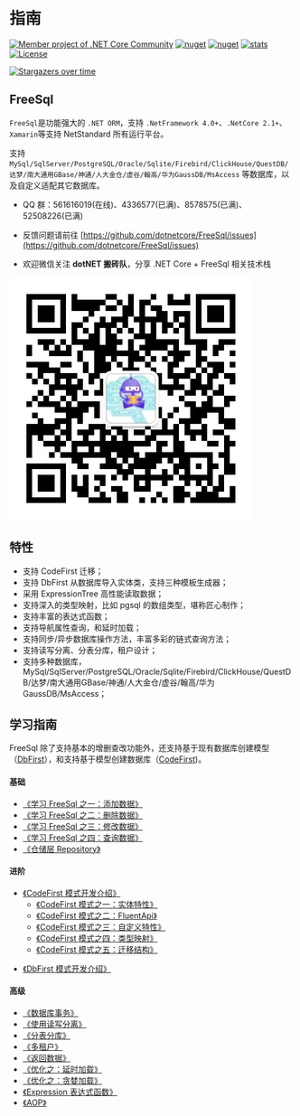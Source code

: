 # 指南

[![Member project of .NET Core Community](https://img.shields.io/badge/member%20project%20of-NCC-9e20c9.svg)](https://github.com/dotnetcore)
[![nuget](https://img.shields.io/nuget/v/FreeSql.svg?style=flat-square)](https://www.nuget.org/packages/FreeSql)
[![nuget](https://img.shields.io/nuget/vpre/FreeSql.svg?style=flat-square)](https://www.nuget.org/packages/FreeSql)
[![stats](https://img.shields.io/nuget/dt/FreeSql.svg?style=flat-square)](https://www.nuget.org/stats/packages/FreeSql?groupby=Version)
[![License](https://img.shields.io/badge/license-MIT-blue.svg)](https://github.com/dotnetcore/FreeSql/blob/master/LICENSE)

[![Stargazers over time](https://starchart.cc/dotnetcore/FreeSql.svg)](https://starchart.cc/dotnetcore/FreeSql)

## FreeSql

`FreeSql`是功能强大的 `.NET ORM`，支持 `.NetFramework 4.0+`、`.NetCore 2.1+`、`Xamarin`等支持 NetStandard 所有运行平台。

支持 `MySql/SqlServer/PostgreSQL/Oracle/Sqlite/Firebird/ClickHouse/QuestDB/达梦/南大通用GBase/神通/人大金仓/虚谷/翰高/华为GaussDB/MsAccess` 等数据库，以及自定义适配其它数据库。

- QQ 群：561616019(在线)、4336577(已满)、8578575(已满)、52508226(已满)

- 反馈问题请前往 [https://github.com/dotnetcore/FreeSql/issues](https://github.com/dotnetcore/FreeSql/issues)

- 欢迎微信关注 **dotNET 搬砖队**，分享 .NET Core + FreeSql 相关技术栈

![分享.NET Core+FreeSql相关技术](/wechat_qrcode.jpg)

## 特性

- 支持 CodeFirst 迁移；
- 支持 DbFirst 从数据库导入实体类，支持三种模板生成器；
- 采用 ExpressionTree 高性能读取数据；
- 支持深入的类型映射，比如 pgsql 的数组类型，堪称匠心制作；
- 支持丰富的表达式函数；
- 支持导航属性查询，和延时加载；
- 支持同步/异步数据库操作方法，丰富多彩的链式查询方法；
- 支持读写分离、分表分库，租户设计；
- 支持多种数据库，MySql/SqlServer/PostgreSQL/Oracle/Sqlite/Firebird/ClickHouse/QuestDB/达梦/南大通用GBase/神通/人大金仓/虚谷/翰高/华为GaussDB/MsAccess；

## 学习指南

FreeSql 除了支持基本的增删查改功能外，还支持基于现有数据库创建模型（[DbFirst](db-first.md)），和支持基于模型创建数据库（[CodeFirst](code-first.md))。

#### 基础

- [《学习 FreeSql 之一：添加数据》](insert.md)
- [《学习 FreeSql 之二：删除数据》](delete.md)
- [《学习 FreeSql 之三：修改数据》](update.md)
- [《学习 FreeSql 之四：查询数据》](select.md)
- [《仓储层 Repository》](repository.md)

#### 进阶

- [《CodeFirst 模式开发介绍》](code-first.md)
  - [《CodeFirst 模式之一：实体特性》](entity-attribute.md)
  - [《CodeFirst 模式之二：FluentApi》](fluent-api.md)
  - [《CodeFirst 模式之三：自定义特性》](custom-attribute.md)
  - [《CodeFirst 模式之四：类型映射》](type-mapping.md)
  - [《CodeFirst 模式之五：迁移结构》](code-first.md#迁移结构)

* [《DbFirst 模式开发介绍》](db-first.md)

#### 高级

- [《数据库事务》](transaction.md)
- [《使用读写分离》](read-write-splitting.md)
- [《分表分库》](sharding.md)
- [《多租户》](multi-tenancy.md)
- [《返回数据》](select-return-data.md)
- [《优化之：延时加载》](select-lazy-loading.md)
- [《优化之：贪婪加载》](select-include.md)
- [《Expression 表达式函数》](expression-function.md)
- [《AOP》](aop.md)
